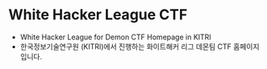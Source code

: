 # White Hacker League CTF
 * White Hacker League for Demon CTF Homepage in KITRI
 * 한국정보기술연구원 (KITRI)에서 진행하는 화이트해커 리그 데몬팀 CTF 홈페이지입니다.
